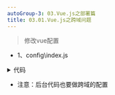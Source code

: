 ```yaml
---
autoGroup-3: 03.Vue.js之部署篇
title: 03.01.Vue.js之跨域问题
---
```




> 修改vue配置

- 1、config\index.js


<details>
<summary>代码</summary>

```js
   proxyTable: {
      '/api': {
        target: 'http://localhost:8089',  //目标接口域名
        changeOrigin: true,  //是否跨域
        pathRewrite: {
          '^/api': '/api'   //重写接口
        }
      },
      cssSourceMap: false
    },
```

</details>

- 注意：后台代码也要做跨域的配置